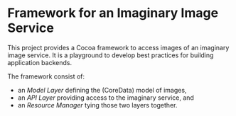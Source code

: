 # Framework for an Imaginary Image Service

This project provides a Cocoa framework to access images of an imaginary image service. It is a playground to develop best practices for building application backends.

The framework consist of:

- an _Model Layer_ defining the (CoreData) model of images, 
- an _API Layer_ providing access to the imaginary service, and
- an _Resource Manager_ tying those two layers together.
